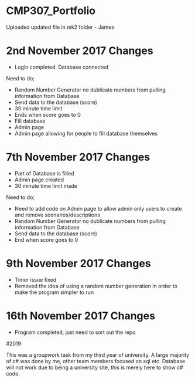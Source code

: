 # CMP307_Portfolio

Uploaded updated file in mk2 folder - James
# 2nd November 2017 Changes

- Login completed. Database connected

Need to do; 

- Random Number Generator no dublicate numbers from pulling information from Database
- Send data to the database (score)
- 30 minute time limit
- Ends when score goes to 0
- Fill database
- Admin page
- Admin page allowing for people to fill database themselves 

# 7th November 2017 Changes

- Part of Database is filled
- Admin page created
- 30 minute time limit made

Need to do; 

- Need to add code on Admin page to allow admin only users to create and remove scenarios/descriptions
- Random Number Generator no dublicate numbers from pulling information from Database
- Send data to the database (score)
- End when score goes to 0 

# 9th November 2017 Changes

- Timer issue fixed
- Removed the idea of using a random number generation in order to make the program simpler to run

# 16th November 2017 Changes

- Program completed, just need to sort out the repo

#2019

This was a groupwork task from my third year of university.
A large majority of c# was done by me, other team members focused on sql etc.
Database will not work due to being a university site, this is merely here to show c# code.
